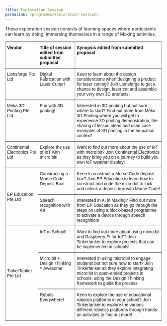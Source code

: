 ```yaml
---
title: Exploration Session
permalink: /programme/exploration-session/
---
```


These exploration session consists of learning spaces where participants can learn by doing, immersing themselves in a range of Making activities.

<style type="text/css">
.tg  {border-collapse:collapse;border-spacing:0;}
.tg td{font-family:Arial, sans-serif;font-size:14px;padding:10px 5px;border-style:solid;border-width:1px;overflow:hidden;word-break:normal;border-color:black;}
.tg th{font-family:Arial, sans-serif;font-size:14px;font-weight:normal;padding:10px 5px;border-style:solid;border-width:1px;overflow:hidden;word-break:normal;border-color:black;}
.tg .tg-lboi{border-color:inherit;text-align:left;vertical-align:middle}
.tg .tg-fymr{font-weight:bold;border-color:inherit;text-align:left;vertical-align:top}
.tg .tg-0pky{border-color:inherit;text-align:left;vertical-align:top}
</style>
<table class="tg">
  <tr>
    <th class="tg-fymr">Vendor</th>
    <th class="tg-fymr">Title of session edited from submitted proposal<br></th>
    <th class="tg-fymr">Synopsis edited from submitted proposal</th>
  </tr>
  <tr>
    <td class="tg-0pky">Lionsforge Pte Ltd</td>
    <td class="tg-0pky">Digital Fabrication with Laser Cutter!</td>
    <td class="tg-0pky">Keen to learn about the design considerations when designing a product for laser cutting? Join Lionsforge to get a chance to design, laser cut and assemble your very own 3D artefacts!<br></td>
  </tr>
  <tr>
    <td class="tg-0pky">Meka 3D Printing Pte Ltd</td>
    <td class="tg-0pky">Fun with 3D printing!</td>
    <td class="tg-0pky">Interested in 3D printing but not sure where to start? Find out more from Meka 3D Printing where you will get to experience 3D printing demonstration, the sharing of lesson ideas and used case examples of 3D printing in the education context!</td>
  </tr>
  <tr>
    <td class="tg-0pky">Continental Electronics Pte Ltd</td>
    <td class="tg-0pky">Explore the use of IoT with micro:bit!</td>
    <td class="tg-0pky">Want to find out more about the use of IoT with micro:bit? Join Continental Electronics as they bring you on a journey to build you own IoT weather display!</td>
  </tr>
  <tr>
    <td class="tg-lboi" rowspan="2">EP Education Pte Ltd</td>
    <td class="tg-0pky">Constructing a Morse Code Deposit Box!</td>
    <td class="tg-0pky">Keen to construct a Morse Code deposit box? Join EP Education to learn how to construct and code the micro:bit to lock and unlock a deposit box with Morse Code!</td>
  </tr>
  <tr>
    <td class="tg-0pky">Speech recognition with AI!</td>
    <td class="tg-0pky">Interested in AI in Making? Find out more from EP Education as they go through the steps on using a block-based programme to activate a device through speech recognition!</td>
  </tr>
  <tr>
    <td class="tg-lboi" rowspan="3">TinkerTanker Pte Ltd</td>
    <td class="tg-0pky">IoT in School!</td>
    <td class="tg-0pky">Want to find out more about using micro:bit and Raspberry Pi for IoT? Join Tinkertanker to explore projects that can be implemented in schools!</td>
  </tr>
  <tr>
    <td class="tg-0pky">Micro:bit + Design Thinking = Awesome!<br></td>
    <td class="tg-0pky">Interested in using micro:bit to engage students but not sure how to start? Join Tinkertanker as they explore integrating micro:bit in open-ended projects in schools, using the Design Thinking framework to guide the process!</td>
  </tr>
  <tr>
    <td class="tg-0pky">Robots Everywhere!</td>
    <td class="tg-0pky">Keen to explore the use of educational robotics platforms in your school? Join Tinkertanker to explore the various different robotics platforms through hands-on activities to find out more!</td>
  </tr>
</table>
